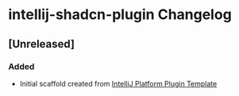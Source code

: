 <!-- Keep a Changelog guide -> https://keepachangelog.com -->

# intellij-shadcn-plugin Changelog

## [Unreleased]
### Added
- Initial scaffold created from [IntelliJ Platform Plugin Template](https://github.com/JetBrains/intellij-platform-plugin-template)
